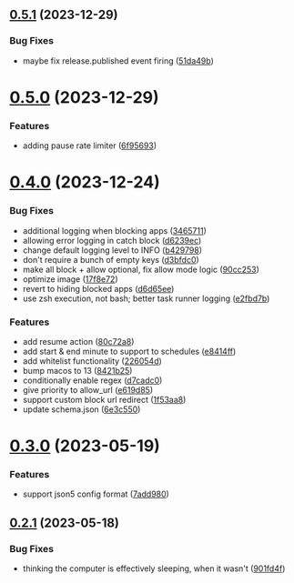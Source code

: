 ## [0.5.1](https://github.com/iloveitaly/hyper-focus/compare/v0.5.0...v0.5.1) (2023-12-29)


### Bug Fixes

* maybe fix release.published event firing ([51da49b](https://github.com/iloveitaly/hyper-focus/commit/51da49bbd4cc1905769960b2960627fcebe0478c))



# [0.5.0](https://github.com/iloveitaly/hyper-focus/compare/v0.4.0...v0.5.0) (2023-12-29)


### Features

* adding pause rate limiter ([6f95693](https://github.com/iloveitaly/hyper-focus/commit/6f95693eff0d7f13ff547f12473130e50abefb0c))



# [0.4.0](https://github.com/iloveitaly/hyper-focus/compare/v0.3.0...v0.4.0) (2023-12-24)


### Bug Fixes

* additional logging when blocking apps ([3465711](https://github.com/iloveitaly/hyper-focus/commit/3465711e6be29779847f8ccf856fa0db2edbba5f))
* allowing error logging in catch block ([d6239ec](https://github.com/iloveitaly/hyper-focus/commit/d6239ecb6dd1583cff7fbe8b91bae4333591dec7))
* change default logging level to INFO ([b429798](https://github.com/iloveitaly/hyper-focus/commit/b429798f8848036eda5c5d0aed920ba2f56c8a2d))
* don't require a bunch of empty keys ([d3bfdc0](https://github.com/iloveitaly/hyper-focus/commit/d3bfdc014e02ab1656adacb1e6de613a71ff528e))
* make all block + allow optional, fix allow mode logic ([90cc253](https://github.com/iloveitaly/hyper-focus/commit/90cc2536067a771b2c370b4b700a1ec988357a63))
* optimize image ([17f8e72](https://github.com/iloveitaly/hyper-focus/commit/17f8e72b3f6d5c8d3b903a9499c2b30c48df486f))
* revert to hiding blocked apps ([d6d65ee](https://github.com/iloveitaly/hyper-focus/commit/d6d65eebd3683b863e11cedbec742793295e7a60))
* use zsh execution, not bash; better task runner logging ([e2fbd7b](https://github.com/iloveitaly/hyper-focus/commit/e2fbd7bd2c550b8c01ea149f5df1200f93ebeb7d))


### Features

* add resume action ([80c72a8](https://github.com/iloveitaly/hyper-focus/commit/80c72a845238ee1dfba08307c80bf0239df6051c))
* add start & end minute to support to schedules ([e8414ff](https://github.com/iloveitaly/hyper-focus/commit/e8414ffb5b6cc498d48d38a8c11481d196abd7ec))
* add whitelist functionality ([226054d](https://github.com/iloveitaly/hyper-focus/commit/226054d38314b55765e12ffd7d558432eb47818e))
* bump macos to 13 ([8421b25](https://github.com/iloveitaly/hyper-focus/commit/8421b25df421f1fa02bc1a6421250ecaef29d4dc))
* conditionally enable regex ([d7cadc0](https://github.com/iloveitaly/hyper-focus/commit/d7cadc0bf6e10216cf589790bde15de103fa96d3))
* give priority to allow_url ([e619d85](https://github.com/iloveitaly/hyper-focus/commit/e619d85ecd0bef4ca3a03aa38607af25c7a11eb7))
* support custom block url redirect ([1f53aa8](https://github.com/iloveitaly/hyper-focus/commit/1f53aa8d083f58343b1c388686fbce9658e3d16b))
* update schema.json ([6e3c550](https://github.com/iloveitaly/hyper-focus/commit/6e3c55007e409523d7aee94f3019c284b779309f))



# [0.3.0](https://github.com/iloveitaly/hyper-focus/compare/v0.2.1...v0.3.0) (2023-05-19)


### Features

* support json5 config format ([7add980](https://github.com/iloveitaly/hyper-focus/commit/7add980bce18915b7c576203e11e1928f3921f29))



## [0.2.1](https://github.com/iloveitaly/hyper-focus/compare/v0.2.0...v0.2.1) (2023-05-18)


### Bug Fixes

* thinking the computer is effectively sleeping, when it wasn't ([901fd4f](https://github.com/iloveitaly/hyper-focus/commit/901fd4ff88eb71b7c1784e7d7346732ab2f62478))



